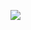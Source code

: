 <a href="https://codeclimate.com/github/Exemtik/DevelopmentStudy/maintainability"><img src="https://api.codeclimate.com/v1/badges/e2d8564876becd663ff9/maintainability" /></a>
